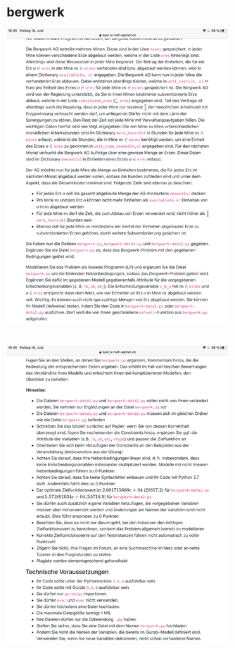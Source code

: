 # bergwerk

![task page 1](https://github.com/hpymountain/bergwerk/raw/master/doc/task-page1.png)

<br/>

![task page 2](https://github.com/hpymountain/bergwerk/raw/master/doc/task-page2.png)
